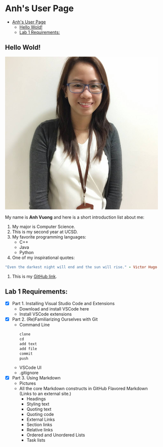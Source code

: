 # Anh's User Page
- [Anh's User Page](#anhs-user-page)
  - [Hello Wold!](#hello-wold)
  - [Lab 1 Requirements:](#lab-1-requirements)
## Hello Wold!

![This is my picture](./My%20Picture.jpg)

My name is **Anh Vuong** and here is a short introduction list about me:

1. My major is Computer Science.
2. This is my second year at UCSD.
3. My favorite programming languages:
   - C++
   - Java
   - Python
4. One of my inspirational quotes:
```ruby
"Even the darkest night will end and the sun will rise." - Victor Hugo
```
1. This is my [GitHub link](https://github.com/ahvuong).



## Lab 1 Requirements:
- [x] Part 1. Installing Visual Studio Code and Extensions
  - Download and install VSCode here
  - Install VSCode extensions 
- [x] Part 2. (Re)Familiarizing Ourselves with Git
  - Command Line
    ```
    clone
    cd
    add text
    add file
    commit
    push
    ```
  - VSCode UI
  - .gitignore
- [x] Part 3. Using Markdown
    - Pictures
    - All the core Markdown constructs in GitHub Flavored Markdown (Links to an external site.)
        + Headings
        + Styling text
        + Quoting text
        + Quoting code
        + External Links
        + Section links
        + Relative links
        + Ordered and Unordered Lists
        + Task lists
